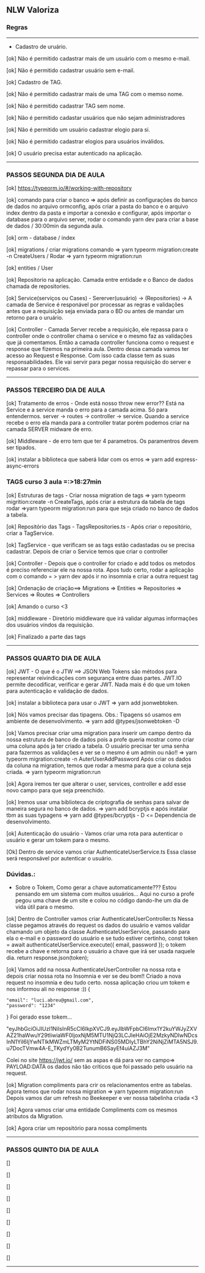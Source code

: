 ## NLW Valoriza

### Regras
********************************************
- Cadastro de uruário.

[ok] Não é permitido cadastrar mais de um usuário com o mesmo e-mail.

[ok] Não é permitido cadastrar usuário sem e-mail.

[ok] Cadastro de TAG.

[ok] Não é permitido cadastrar mais de uma TAG com o memso nome.

[ok] Não é permitido cadastrar TAG sem nome.

[ok] Não é permitido cadastar usuários que não sejam administradores

[ok] Não é permitido um usuário cadastrar elogio para si.

[ok] Não é permitido cadastrar elogios para usuários inválidos.

[ok] O usuário precisa estar autenticado na aplicação.


********************************************

### PASSOS SEGUNDA DIA DE AULA
[ok] https://typeorm.io/#/working-with-repository


[ok] comando para criar o banco => após definir as configurações do banco de dados no arquivo ormconfig, após criar a pasta do banco e o arquivo index dentro da pasta e importar a conexão e configurar, após importar o database para o arquivo server, rodar o comando yarn dev para criar a base de dados / 30:00min da segunda aula. 

[ok] orm - database / index

[ok] migrations / criar migrations comando => yarn typeorm migration:create -n CreateUsers / Rodar => yarn typeorm migration:run

[ok] entities / User

[ok] Repositorio na aplicação. Camada entre entidade e o Banco de dados
chamada de repositories.

[ok] Service(serviços ou Cases) - Sererver(usuário) -> (Repositories) -> A camada de Service é responável por processar as regras e validações antes que a requisição seja enviada para o BD ou antes de mandar um retorno para o uruário. 

[ok] Controller - Camada Server recebe a requisição, ele repassa para o controller onde o controller chama o service e o mesmo faz as validações que já comentamos. Então a camada controller funciona como o request e response que fizemos na primeira aula. Dentro dessa camada vamos ter acesso ao Request e Response. Com isso cada classe tem as suas responsabilidades. Ele vai servir para pegar nossa requisição do server e repassar para o services.
********************************************

### PASSOS TERCEIRO DIA DE AULA
[ok] Tratamento de erros - Onde está nosso throw new error?? Está na Service e a service manda o erro para a camada acima. Só para entendermos.
server -> routes -> controller -> service. Quando a service recebe o erro ela manda para a controller tratar porém podemos criar na camada SERVER midware de erro.

[ok]  Middleware - de erro tem que ter 4 parametros. Os paramentros devem ser tipados. 

[ok] instalar a biblioteca que saberá lidar com os erros => yarn add express-async-errors

### TAGS curso 3 aula =:>18:27min
[ok] Estruturas de tags - Criar nossa migration de tags => yarn typeorm migrition:create -n CreateTags,
após criar a estrutura da tabela de tags rodar =>yarn typeorm migration:run para que seja criado no banco de dados a tabela.

[ok] Repositório das Tags - TagsRepositories.ts - Após criar o repositório, criar a TagService. 

[ok] TagService - que verificam se as tags estão cadastadas ou se precisa cadastrar. Depois de criar o Service temos que criar o controller

[ok] Controller - Depois que o controller for criado e add todos os metodos é preciso referenciar ele na nossa rota. Apos tudo certo, rodar a aplicação com o comando = > yarn dev após ir no insomnia e criar a outra request tag

[ok] Ordenação de criação==> Migrations => Entities => Repositories => Services => Routes => Controllers

[ok] Amando o curso <3

[ok] middleware - Diretório middleware que irá validar algumas informações dos usuários vindos da requisição.

[ok] Finalizado a parte das tags

********************************************

### PASSOS QUARTO DIA DE AULA
[ok] JWT - O que é o JTW ==> JSON Web Tokens são métodos para representar reivindicações com segurança entre duas partes.
JWT.IO permite decodificar, verificar e gerar JWT.
Nada mais é do que um token para autenticação e validação de dados.

[ok] instalar a biblioteca para usar o JWT => yarn add jsonwebtoken.

[ok] Nós vamos precisar das tipagens. Obs.: Tipagens só usamos em ambiente de desenvolvimento.
=> yarn add @types/jsonwebtoken -D

[ok] Vamos precisar criar uma migration para inserir um campo dentro da nossa estrutura de banco de dados pois a profe queria mostrar como criar uma coluna após ja ter criado a tabela.
O usuário precisar ter uma senha para fazermos as validações e ver se o mesmo é um admin ou não!! => yarn typeorm migration:create -n AuterUserAddPassword
Após criar os dados da coluna na migration, temos que rodar a mesma para que a coluna seja criada. => yarn typeorm migration:run

[ok] Agora iremos ter que alterar o user, services, controller e add esse novo campo para que seja preenchido.

[ok] Iremos usar uma biblioteca de criptografia de senhas para salvar de maneira segura no banco de dados. => yarn add bcryptjs e após instalar tbm as suas typagens => yarn add @types/bcryptjs - D   <= Dependencia de desenvolvimento.

[ok] Autenticação do usuário - Vamos criar uma rota para autenticar o usuário e gerar um tokem para o mesmo. 

[Ok] Dentro de service vamos criar AuthenticateUserService.ts Essa classe será responsável por autenticar o usuário.

### Dúvidas.:

- Sobre o Tokem, Como gerar a chave automaticamente??? Estou pensando em um sistema com muitos usuários... 
Aqui no curso a profe pegou uma chave de um site e colou no código dando-lhe um dia de vida útil para o mesmo. 

[ok] Dentro de Controller vamos criar AuthenticateUserController.ts
Nessa classe pegamos através do request os dados do usuário e vamos validar chamando um objeto da classe AuthenticateUserService, passando para ela o e-mail e o password do usuário e se tudo estiver certinho,
        const token = await authenticateUserService.execute({
            email,
            password
        });
 o tokem recebe a chave e retorna para o usuário a chave que irá ser usada naquele dia.
 return response.json(token);

 [ok] Vamos add na nossa AuthenticateUserController na nossa rota e depois criar nossa rota no Insomnia e ver se deu bom!! 
 Criado a nova request no insomnia e deu tudo certo. 
 nossa aplicação criou um tokem e nos informou ali no response :))
 {

	"email": "luci.abreu@gmail.com",
	"password": "1234"

}
Foi gerado esse tokem...

"eyJhbGciOiJIUzI1NiIsInR5cCI6IkpXVCJ9.eyJlbWFpbCI6Imx1Y2kuYWJyZXVAZ21haWwuY29tIiwiaWF0IjoxNjM5MTU1NjQ3LCJleHAiOjE2MzkyNDIwNDcsInN1YiI6IjYwNTlkMWZmLTMyM2YtNDFiNS05MDIyLTBhY2NiNjZiMTA5NSJ9.u7DocTVmw4A-E_TKydYy0B2TunumB6SayEf4uiAZJ3M"

Colei no site  https://jwt.io/ sem as aspas e dá para ver no campo=> PAYLOAD:DATA os dados não tão criticos que foi passado pelo usuário na request. 

 [ok] Migration compliments para crir os relacionamentos entre as tabelas.
 Agora temos que rodar nossa migration => yarn typeorm migration:run
 Depois vamos dar um refresh no Beekeeper e ver nossa tabelinha criada <3

[ok] Agora vamos criar uma entidade Compliments com os mesmos atributos da Migration. 

[ok] Agora criar um repositório para nossa compliments


********************************************

### PASSOS QUINTO DIA DE AULA
[]

[]

[]

[]

[]

[]

[]

[]

[]

********************************************